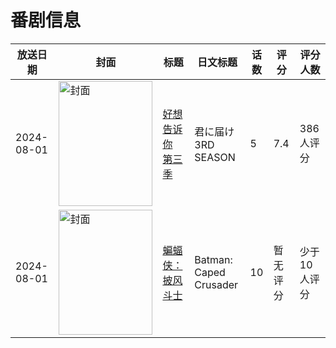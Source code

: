 # 番剧信息

|放送日期|封面|标题|日文标题|话数|评分|评分人数|
|---|---|---|---|---|---|---|
|2024-08-01|<img src="//lain.bgm.tv/pic/cover/c/ba/81/453140_yyDWY.jpg" alt="封面" style="width:150px;height:200px;object-fit:cover;">|[好想告诉你 第三季](https://bangumi.tv/subject/453140)|君に届け 3RD SEASON|5|7.4|386人评分|
|2024-08-01|<img src="//lain.bgm.tv/pic/cover/c/0c/0c/493815_JLeGM.jpg" alt="封面" style="width:150px;height:200px;object-fit:cover;">|[蝙蝠侠：披风斗士](https://bangumi.tv/subject/493815)|Batman: Caped Crusader|10|暂无评分|少于10人评分|
